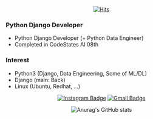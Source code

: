 <div align=center>

[![Hits](https://hits.seeyoufarm.com/api/count/incr/badge.svg?url=https%3A%2F%2Fgithub.com%2Fkidsage%2Fhit-counter&count_bg=%23009310&title_bg=%23222121&icon=python.svg&icon_color=%23EFEFEF&title=hits&edge_flat=false)](https://hits.seeyoufarm.com)

</div>

### Python Django Developer
- Python Django Developer (+ Python Data Engineer)
- Completed in CodeStates AI 08th

### Interest
- Python3 (Django, Data Engineering, Some of ML/DL)
- Django (main: Back)
- Linux (Ubuntu, Redhat, ...)

<div align=center>

[![Instagram Badge](https://img.shields.io/badge/-Instagram-dd2a7b?style=flat-square&logo=instagram&logoColor=white&link=https://www.instagram.com/achrosage/)](https://www.instagram.com/achrosage/) 
[![Gmail Badge](https://img.shields.io/badge/-Gmail-d14836?style=flat-square&logo=Gmail&logoColor=white&link=mailto:ruhyun921@gmail.com)](mailto:ruhyun92@gmail.com)

![Anurag's GitHub stats](https://github-readme-stats.vercel.app/api?username=kidsage&show_icons=true&theme=radical)
</div>

